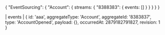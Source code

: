 
{
    "EventSourcing": {
        "Account": {
            streams: {
                "8388383": {
                    events: []
                }
            }
        }
    }
}





| events |
{ id: 'aaa', aggregateType: 'Account', aggregateId: '8383837', type: 'AccountOpened', payload: {}, occurredAt: 2879182791827, revision: 1 }